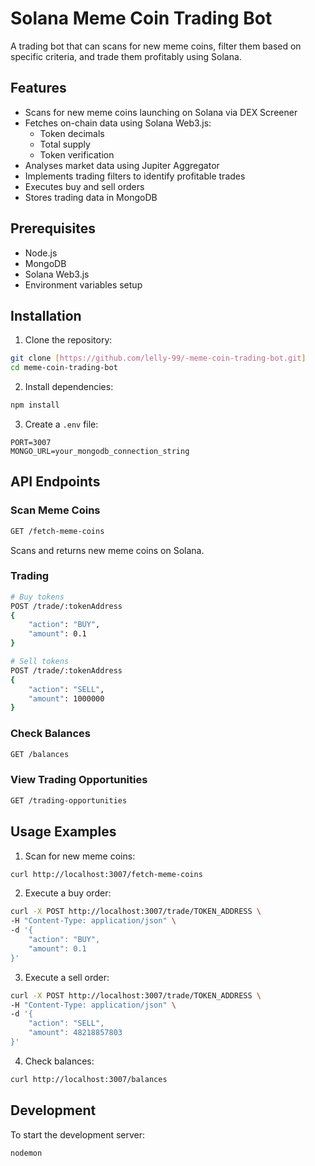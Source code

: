 # Solana Meme Coin Trading Bot

A trading bot that can scans for new meme coins, filter them based on specific criteria, and trade them profitably using Solana.

## Features

- Scans for new meme coins launching on Solana via DEX Screener
- Fetches on-chain data using Solana Web3.js:
  - Token decimals
  - Total supply
  - Token verification
- Analyses market data using Jupiter Aggregator
- Implements trading filters to identify profitable trades
- Executes buy and sell orders
- Stores trading data in MongoDB


## Prerequisites

- Node.js
- MongoDB
- Solana Web3.js
- Environment variables setup

## Installation

1. Clone the repository:
```bash
git clone [https://github.com/lelly-99/-meme-coin-trading-bot.git]
cd meme-coin-trading-bot
```

2. Install dependencies:
```bash
npm install
```

3. Create a `.env` file:
```env
PORT=3007
MONGO_URL=your_mongodb_connection_string
```

## API Endpoints

### Scan Meme Coins
```bash
GET /fetch-meme-coins
```
Scans and returns new meme coins on Solana.

### Trading
```bash
# Buy tokens
POST /trade/:tokenAddress
{
    "action": "BUY",
    "amount": 0.1
}

# Sell tokens
POST /trade/:tokenAddress
{
    "action": "SELL",
    "amount": 1000000
}
```

### Check Balances
```bash
GET /balances
```

### View Trading Opportunities
```bash
GET /trading-opportunities
```

## Usage Examples

1. Scan for new meme coins:
```bash
curl http://localhost:3007/fetch-meme-coins
```

2. Execute a buy order:
```bash
curl -X POST http://localhost:3007/trade/TOKEN_ADDRESS \
-H "Content-Type: application/json" \
-d '{
    "action": "BUY",
    "amount": 0.1
}'
```

3. Execute a sell order:
```bash
curl -X POST http://localhost:3007/trade/TOKEN_ADDRESS \
-H "Content-Type: application/json" \
-d '{
    "action": "SELL",
    "amount": 48218857803
}'
```

4. Check balances:
```bash
curl http://localhost:3007/balances
```

## Development

To start the development server:
```bash
nodemon
```

